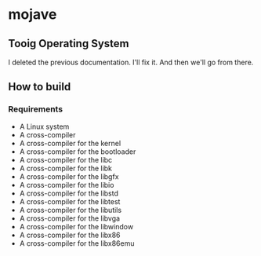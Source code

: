 # mojave
## Tooig Operating System

I deleted the previous documentation. I'll fix it. And then we'll go from there.

## How to build
### Requirements
- A Linux system
- A cross-compiler
- A cross-compiler for the kernel
- A cross-compiler for the bootloader
- A cross-compiler for the libc
- A cross-compiler for the libk
- A cross-compiler for the libgfx
- A cross-compiler for the libio
- A cross-compiler for the libstd
- A cross-compiler for the libtest
- A cross-compiler for the libutils
- A cross-compiler for the libvga
- A cross-compiler for the libwindow
- A cross-compiler for the libx86
- A cross-compiler for the libx86emu
